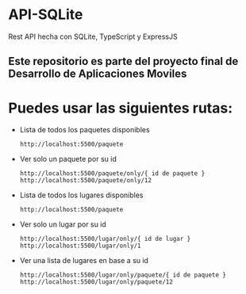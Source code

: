 # API-SQLite
Rest API hecha con SQLite, TypeScript y ExpressJS

## Este repositorio es parte del proyecto final de Desarrollo de Aplicaciones Moviles

# Puedes usar las siguientes rutas:

- Lista de todos los paquetes disponibles
  ```
  http://localhost:5500/paquete
  ```
- Ver solo un paquete por su id
  ```
  http://localhost:5500/paquete/only/{ id de paquete }
  http://localhost:5500/paquete/only/12
  ```
- Lista de todos los lugares disponibles
  ```
  http://localhost:5500/paquete
  ```
- Ver solo un lugar por su id
  ```
  http://localhost:5500/lugar/only/{ id de lugar }
  http://localhost:5500/lugar/only/1
  ```
- Ver una lista de lugares en base a su id
  ```
  http://localhost:5500/lugar/only/paquete/{ id de paquete }
  http://localhost:5500/lugar/only/paquete/12
  ```
